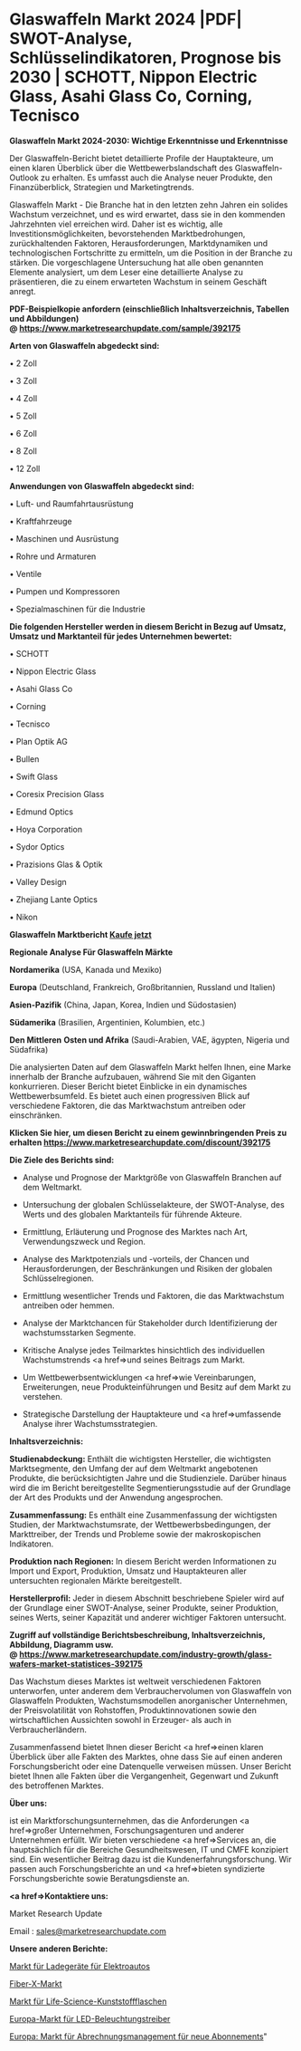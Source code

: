 # Glaswaffeln Markt 2024 |PDF| SWOT-Analyse, Schlüsselindikatoren, Prognose bis 2030 | SCHOTT, Nippon Electric Glass, Asahi Glass Co, Corning, Tecnisco

<strong>Glaswaffeln Markt 2024-2030: Wichtige Erkenntnisse und Erkenntnisse</strong>

Der Glaswaffeln-Bericht bietet detaillierte Profile der Hauptakteure, um einen klaren Überblick über die Wettbewerbslandschaft des Glaswaffeln-Outlook zu erhalten. Es umfasst auch die Analyse neuer Produkte, den Finanzüberblick, Strategien und Marketingtrends.

Glaswaffeln Markt - Die Branche hat in den letzten zehn Jahren ein solides Wachstum verzeichnet, und es wird erwartet, dass sie in den kommenden Jahrzehnten viel erreichen wird. Daher ist es wichtig, alle Investitionsmöglichkeiten, bevorstehenden Marktbedrohungen, zurückhaltenden Faktoren, Herausforderungen, Marktdynamiken und technologischen Fortschritte zu ermitteln, um die Position in der Branche zu stärken. Die vorgeschlagene Untersuchung hat alle oben genannten Elemente analysiert, um dem Leser eine detaillierte Analyse zu präsentieren, die zu einem erwarteten Wachstum in seinem Geschäft anregt.

<strong><b>PDF-Beispielkopie anfordern (einschließlich Inhaltsverzeichnis, Tabellen und Abbildungen) @ </b></strong><strong><a href=https://www.marketresearchupdate.com/sample/392175><strong>https://www.marketresearchupdate.com/sample/392175</u></a></strong></strong>

<strong>Arten von Glaswaffeln abgedeckt sind:</strong>

• 2 Zoll

• 3 Zoll

• 4 Zoll

• 5 Zoll

• 6 Zoll

• 8 Zoll

• 12 Zoll

<strong>Anwendungen von Glaswaffeln abgedeckt sind:</strong>

• Luft- und Raumfahrtausrüstung

• Kraftfahrzeuge

• Maschinen und Ausrüstung

• Rohre und Armaturen

• Ventile

• Pumpen und Kompressoren

• Spezialmaschinen für die Industrie

<strong>Die folgenden Hersteller werden in diesem Bericht in Bezug auf Umsatz, Umsatz und Marktanteil für jedes Unternehmen bewertet:</strong>

• SCHOTT

• Nippon Electric Glass

• Asahi Glass Co

• Corning

• Tecnisco

• Plan Optik AG

• Bullen

• Swift Glass

• Coresix Precision Glass

• Edmund Optics

• Hoya Corporation

• Sydor Optics

• Prazisions Glas & Optik

• Valley Design

• Zhejiang Lante Optics

• Nikon

<strong>Glaswaffeln Marktbericht <a href=https://www.marketresearchupdate.com/buynow/392175>Kaufe jetzt</a></strong>

<strong>Regionale Analyse Für Glaswaffeln Märkte</strong>

<strong>Nordamerika</strong> (USA, Kanada und Mexiko)

<strong>Europa</strong> (Deutschland, Frankreich, Großbritannien, Russland und Italien)

<strong>Asien-Pazifik</strong> (China, Japan, Korea, Indien und Südostasien)

<strong>Südamerika</strong> (Brasilien, Argentinien, Kolumbien, etc.)

<strong>Den Mittleren</strong> <strong>Osten und Afrika</strong> (Saudi-Arabien, VAE, ägypten, Nigeria und Südafrika)

Die analysierten Daten auf dem Glaswaffeln Markt helfen Ihnen, eine Marke innerhalb der Branche aufzubauen, während Sie mit den Giganten konkurrieren. Dieser Bericht bietet Einblicke in ein dynamisches Wettbewerbsumfeld. Es bietet auch einen progressiven Blick auf verschiedene Faktoren, die das Marktwachstum antreiben oder einschränken.

<strong>Klicken Sie hier, um diesen Bericht zu einem gewinnbringenden Preis zu erhalten
</strong><strong><a href=https://www.marketresearchupdate.com/discount/392175>https://www.marketresearchupdate.com/discount/392175</b></u></strong></a>

<strong>Die Ziele des Berichts sind:</strong>

- Analyse und Prognose der Marktgröße von Glaswaffeln Branchen auf dem Weltmarkt.

- Untersuchung der globalen Schlüsselakteure, der SWOT-Analyse, des Werts und des globalen Marktanteils für führende Akteure.

- Ermittlung, Erläuterung und Prognose des Marktes nach Art, Verwendungszweck und Region.

- Analyse des Marktpotenzials und -vorteils, der Chancen und Herausforderungen, der Beschränkungen und Risiken der globalen Schlüsselregionen.

- Ermittlung wesentlicher Trends und Faktoren, die das Marktwachstum antreiben oder hemmen.

- Analyse der Marktchancen für Stakeholder durch Identifizierung der wachstumsstarken Segmente.

- Kritische Analyse jedes Teilmarktes hinsichtlich des individuellen Wachstumstrends <a href=>und</a> seines Beitrags zum Markt.

- Um Wettbewerbsentwicklungen <a href=>wie</a> Vereinbarungen, Erweiterungen, neue Produkteinführungen und Besitz auf dem Markt zu verstehen.

- Strategische Darstellung der Hauptakteure und <a href=>umfas</a>sende Analyse ihrer Wachstumsstrategien.

<strong>Inhaltsverzeichnis:</strong>

<strong>Studienabdeckung:</strong> Enthält die wichtigsten Hersteller, die wichtigsten Marktsegmente, den Umfang der auf dem Weltmarkt angebotenen Produkte, die berücksichtigten Jahre und die Studienziele. Darüber hinaus wird die im Bericht bereitgestellte Segmentierungsstudie auf der Grundlage der Art des Produkts und der Anwendung angesprochen.

<strong>Zusammenfassung:</strong> Es enthält eine Zusammenfassung der wichtigsten Studien, der Marktwachstumsrate, der Wettbewerbsbedingungen, der Markttreiber, der Trends und Probleme sowie der makroskopischen Indikatoren.

<strong>Produktion nach Regionen:</strong> In diesem Bericht werden Informationen zu Import und Export, Produktion, Umsatz und Hauptakteuren aller untersuchten regionalen Märkte bereitgestellt.

<strong>Herstellerprofil:</strong> Jeder in diesem Abschnitt beschriebene Spieler wird auf der Grundlage einer SWOT-Analyse, seiner Produkte, seiner Produktion, seines Werts, seiner Kapazität und anderer wichtiger Faktoren untersucht.

<strong><b>Zugriff auf vollständige Berichtsbeschreibung, Inhaltsverzeichnis, Abbildung, Diagramm usw. @ </b></strong><strong><a href=https://www.marketresearchupdate.com/industry-growth/glass-wafers-market-statistices-392175>https://www.marketresearchupdate.com/industry-growth/glass-wafers-market-statistices-392175</a></strong>

Das Wachstum dieses Marktes ist weltweit verschiedenen Faktoren unterworfen, unter anderem dem Verbrauchervolumen von Glaswaffeln von Glaswaffeln Produkten, Wachstumsmodellen anorganischer Unternehmen, der Preisvolatilität von Rohstoffen, Produktinnovationen sowie den wirtschaftlichen Aussichten sowohl in Erzeuger- als auch in Verbraucherländern.

Zusammenfassend bietet Ihnen dieser Bericht <a href=>einen</a> klaren Überblick über alle Fakten des Marktes, ohne dass Sie auf einen anderen Forschungsbericht oder eine Datenquelle verweisen müssen. Unser Bericht bietet Ihnen alle Fakten über die Vergangenheit, Gegenwart und Zukunft des betroffenen Marktes.

<strong>Über uns:</strong>

 ist ein Marktforschungsunternehmen, das die Anforderungen <a href=>großer</a> Unternehmen, Forschungsagenturen und anderer Unternehmen erfüllt. Wir bieten verschiedene <a href=>Services</a> an, die hauptsächlich für die Bereiche Gesundheitswesen, IT und CMFE konzipiert sind. Ein wesentlicher Beitrag dazu ist die Kundenerfahrungsforschung. Wir passen auch Forschungsberichte an und <a href=>bieten</a> syndizierte Forschungsberichte sowie Beratungsdienste an.

<strong><a href=>Kontaktiere uns:</a></strong>

Market Research Update

Email : sales@marketresearchupdate.com

<strong>Unsere anderen Berichte:</strong>

<a href=https://www.linkedin.com/pulse/electric-car-chargers-market-pointing-capture>Markt für Ladegeräte für Elektroautos</a>

<a href=https://www.linkedin.com/pulse/fiber-x-market-outlooks-2023-size-shares-growth>Fiber-X-Markt</a>

<a href=https://www.linkedin.com/pulse/life-science-plastic-bottles-market-size-industry>Markt für Life-Science-Kunststoffflaschen</a>

<a href=https://www.linkedin.com/pulse/europe-led-lighting-driver-market-2023-thriving-tremendous>Europa-Markt für LED-Beleuchtungstreiber</a>

<a href=https://www.linkedin.com/pulse/europe-new-subscription-billing-management-market-a8eof/>Europa: Markt für Abrechnungsmanagement für neue Abonnements</a>"
